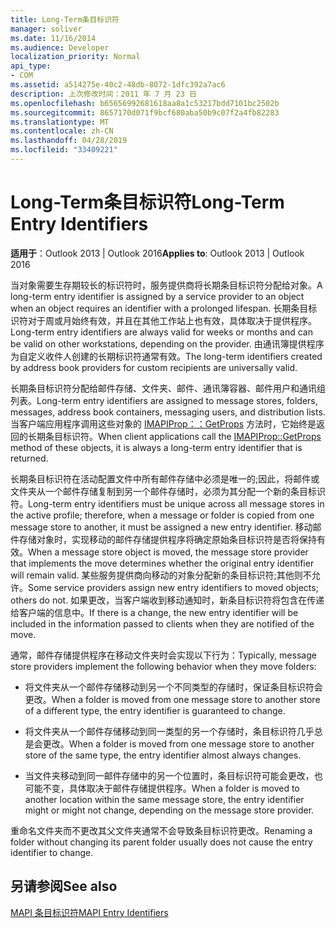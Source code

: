 ```yaml
---
title: Long-Term条目标识符
manager: soliver
ms.date: 11/16/2014
ms.audience: Developer
localization_priority: Normal
api_type:
- COM
ms.assetid: a514275e-40c2-48db-8072-1dfc392a7ac6
description: 上次修改时间：2011 年 7 月 23 日
ms.openlocfilehash: b65656992681618aa8a1c53217bdd7101bc2502b
ms.sourcegitcommit: 8657170d071f9bcf680aba50b9c07f2a4fb82283
ms.translationtype: MT
ms.contentlocale: zh-CN
ms.lasthandoff: 04/28/2019
ms.locfileid: "33409221"
---
```

# <a name="long-term-entry-identifiers"></a><span data-ttu-id="bf457-103">Long-Term条目标识符</span><span class="sxs-lookup"><span data-stu-id="bf457-103">Long-Term Entry Identifiers</span></span>

  
  
<span data-ttu-id="bf457-104">**适用于**：Outlook 2013 | Outlook 2016</span><span class="sxs-lookup"><span data-stu-id="bf457-104">**Applies to**: Outlook 2013 | Outlook 2016</span></span> 
  
<span data-ttu-id="bf457-105">当对象需要生存期较长的标识符时，服务提供商将长期条目标识符分配给对象。</span><span class="sxs-lookup"><span data-stu-id="bf457-105">A long-term entry identifier is assigned by a service provider to an object when an object requires an identifier with a prolonged lifespan.</span></span> <span data-ttu-id="bf457-106">长期条目标识符对于周或月始终有效，并且在其他工作站上也有效，具体取决于提供程序。</span><span class="sxs-lookup"><span data-stu-id="bf457-106">Long-term entry identifiers are always valid for weeks or months and can be valid on other workstations, depending on the provider.</span></span> <span data-ttu-id="bf457-107">由通讯簿提供程序为自定义收件人创建的长期标识符通常有效。</span><span class="sxs-lookup"><span data-stu-id="bf457-107">The long-term identifiers created by address book providers for custom recipients are universally valid.</span></span> 
  
<span data-ttu-id="bf457-108">长期条目标识符分配给邮件存储、文件夹、邮件、通讯簿容器、邮件用户和通讯组列表。</span><span class="sxs-lookup"><span data-stu-id="bf457-108">Long-term entry identifiers are assigned to message stores, folders, messages, address book containers, messaging users, and distribution lists.</span></span> <span data-ttu-id="bf457-109">当客户端应用程序调用这些对象的 [IMAPIProp：：GetProps](imapiprop-getprops.md) 方法时，它始终是返回的长期条目标识符。</span><span class="sxs-lookup"><span data-stu-id="bf457-109">When client applications call the [IMAPIProp::GetProps](imapiprop-getprops.md) method of these objects, it is always a long-term entry identifier that is returned.</span></span> 
  
<span data-ttu-id="bf457-110">长期条目标识符在活动配置文件中所有邮件存储中必须是唯一的;因此，将邮件或文件夹从一个邮件存储复制到另一个邮件存储时，必须为其分配一个新的条目标识符。</span><span class="sxs-lookup"><span data-stu-id="bf457-110">Long-term entry identifiers must be unique across all message stores in the active profile; therefore, when a message or folder is copied from one message store to another, it must be assigned a new entry identifier.</span></span> <span data-ttu-id="bf457-111">移动邮件存储对象时，实现移动的邮件存储提供程序将确定原始条目标识符是否将保持有效。</span><span class="sxs-lookup"><span data-stu-id="bf457-111">When a message store object is moved, the message store provider that implements the move determines whether the original entry identifier will remain valid.</span></span> <span data-ttu-id="bf457-112">某些服务提供商向移动的对象分配新的条目标识符;其他则不允许。</span><span class="sxs-lookup"><span data-stu-id="bf457-112">Some service providers assign new entry identifiers to moved objects; others do not.</span></span> <span data-ttu-id="bf457-113">如果更改，当客户端收到移动通知时，新条目标识符将包含在传递给客户端的信息中。</span><span class="sxs-lookup"><span data-stu-id="bf457-113">If there is a change, the new entry identifier will be included in the information passed to clients when they are notified of the move.</span></span> 
  
<span data-ttu-id="bf457-114">通常，邮件存储提供程序在移动文件夹时会实现以下行为：</span><span class="sxs-lookup"><span data-stu-id="bf457-114">Typically, message store providers implement the following behavior when they move folders:</span></span>
  
- <span data-ttu-id="bf457-115">将文件夹从一个邮件存储移动到另一个不同类型的存储时，保证条目标识符会更改。</span><span class="sxs-lookup"><span data-stu-id="bf457-115">When a folder is moved from one message store to another store of a different type, the entry identifier is guaranteed to change.</span></span>
    
- <span data-ttu-id="bf457-116">将文件夹从一个邮件存储移动到同一类型的另一个存储时，条目标识符几乎总是会更改。</span><span class="sxs-lookup"><span data-stu-id="bf457-116">When a folder is moved from one message store to another store of the same type, the entry identifier almost always changes.</span></span>
    
- <span data-ttu-id="bf457-117">当文件夹移动到同一邮件存储中的另一个位置时，条目标识符可能会更改，也可能不变，具体取决于邮件存储提供程序。</span><span class="sxs-lookup"><span data-stu-id="bf457-117">When a folder is moved to another location within the same message store, the entry identifier might or might not change, depending on the message store provider.</span></span>
    
<span data-ttu-id="bf457-118">重命名文件夹而不更改其父文件夹通常不会导致条目标识符更改。</span><span class="sxs-lookup"><span data-stu-id="bf457-118">Renaming a folder without changing its parent folder usually does not cause the entry identifier to change.</span></span> 
  
## <a name="see-also"></a><span data-ttu-id="bf457-119">另请参阅</span><span class="sxs-lookup"><span data-stu-id="bf457-119">See also</span></span>



[<span data-ttu-id="bf457-120">MAPI 条目标识符</span><span class="sxs-lookup"><span data-stu-id="bf457-120">MAPI Entry Identifiers</span></span>](mapi-entry-identifiers.md)

